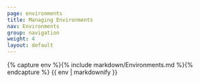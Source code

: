 ```yaml
---
page: environments
title: Managing Environments
nav: Environments
group: navigation
weight: 4
layout: default
---
```


<div class="docs-section">
		{% capture env %}{% include markdown/Environments.md %}{% endcapture %}
		{{ env | markdownify }}
</div>
